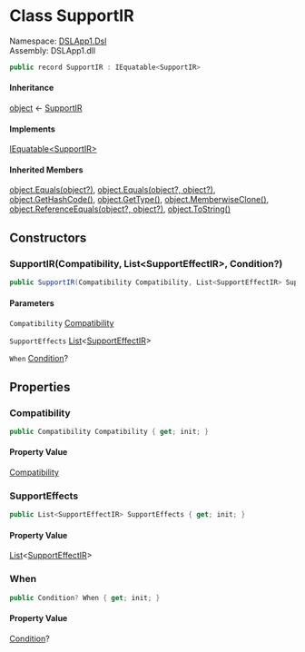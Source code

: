 # <a id="DSLApp1_Dsl_SupportIR"></a> Class SupportIR

Namespace: [DSLApp1.Dsl](DSLApp1.Dsl.md)  
Assembly: DSLApp1.dll  

```csharp
public record SupportIR : IEquatable<SupportIR>
```

#### Inheritance

[object](https://learn.microsoft.com/dotnet/api/system.object) ← 
[SupportIR](DSLApp1.Dsl.SupportIR.md)

#### Implements

[IEquatable<SupportIR\>](https://learn.microsoft.com/dotnet/api/system.iequatable\-1)

#### Inherited Members

[object.Equals\(object?\)](https://learn.microsoft.com/dotnet/api/system.object.equals\#system\-object\-equals\(system\-object\)), 
[object.Equals\(object?, object?\)](https://learn.microsoft.com/dotnet/api/system.object.equals\#system\-object\-equals\(system\-object\-system\-object\)), 
[object.GetHashCode\(\)](https://learn.microsoft.com/dotnet/api/system.object.gethashcode), 
[object.GetType\(\)](https://learn.microsoft.com/dotnet/api/system.object.gettype), 
[object.MemberwiseClone\(\)](https://learn.microsoft.com/dotnet/api/system.object.memberwiseclone), 
[object.ReferenceEquals\(object?, object?\)](https://learn.microsoft.com/dotnet/api/system.object.referenceequals), 
[object.ToString\(\)](https://learn.microsoft.com/dotnet/api/system.object.tostring)

## Constructors

### <a id="DSLApp1_Dsl_SupportIR__ctor_DSLApp1_Dsl_Compatibility_System_Collections_Generic_List_DSLApp1_Dsl_SupportEffectIR__DSLApp1_Dsl_Condition_"></a> SupportIR\(Compatibility, List<SupportEffectIR\>, Condition?\)

```csharp
public SupportIR(Compatibility Compatibility, List<SupportEffectIR> SupportEffects, Condition? When = null)
```

#### Parameters

`Compatibility` [Compatibility](DSLApp1.Dsl.Compatibility.md)

`SupportEffects` [List](https://learn.microsoft.com/dotnet/api/system.collections.generic.list\-1)<[SupportEffectIR](DSLApp1.Dsl.SupportEffectIR.md)\>

`When` [Condition](DSLApp1.Dsl.Condition.md)?

## Properties

### <a id="DSLApp1_Dsl_SupportIR_Compatibility"></a> Compatibility

```csharp
public Compatibility Compatibility { get; init; }
```

#### Property Value

 [Compatibility](DSLApp1.Dsl.Compatibility.md)

### <a id="DSLApp1_Dsl_SupportIR_SupportEffects"></a> SupportEffects

```csharp
public List<SupportEffectIR> SupportEffects { get; init; }
```

#### Property Value

 [List](https://learn.microsoft.com/dotnet/api/system.collections.generic.list\-1)<[SupportEffectIR](DSLApp1.Dsl.SupportEffectIR.md)\>

### <a id="DSLApp1_Dsl_SupportIR_When"></a> When

```csharp
public Condition? When { get; init; }
```

#### Property Value

 [Condition](DSLApp1.Dsl.Condition.md)?

